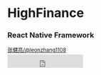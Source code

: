 # HighFinance 
### React Native Framework

<p>
  <small style="margin-top:70px; line-height:1.5em;">
    <a href="#/1"> 张健亮/@leonzhang1108 <br></a>
    <iframe frameborder="0" scrolling="0" width="170px" height="30px"
      style="vertical-align: -13px"
      src="https://ghbtns.com/github-btn.html?user=leonzhang1108&amp;type=follow">
    </iframe>
  </small>
</p>